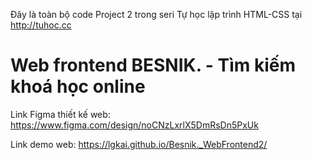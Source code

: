 Đây là toàn bộ code Project 2 trong seri Tự học lập trình HTML-CSS tại http://tuhoc.cc

# Web frontend BESNIK. - Tìm kiếm khoá học online

Link Figma thiết kế web: https://www.figma.com/design/noCNzLxrlX5DmRsDn5PxUk

Link demo web: https://lgkai.github.io/Besnik._WebFrontend2/
